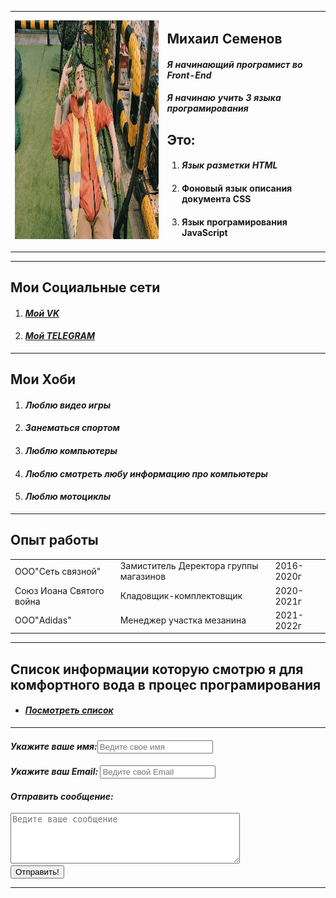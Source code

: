 <!DOCTYPE html>
<html lang="en">
<head>
    <meta charset="UTF-8">
    <title>Михаил Семенов сайт резюме</title>
    <link rel="icon" href="photo_2019-06-27_23-55-08.png">
</head>
<body>
    <table cellspacing="15">
        <tr>
            <td><img src="IMG_20220523_081348.jpg" width="400" height="350"></td>
            <td><H2>Михаил Семенов</H2>
            <em><h4>Я начинающий програмист во Front-End</h4>
            <h4>Я начинаю учить 3 языка програмирования</h4></em>
            <h2>Это:</h2>
            <ol><li><em><h4>Язык разметки <strong>HTML</strong></h4></em></li>
            <li><h4>Фоновый язык описания документа <strong>CSS</strong></h4></li>
            <li><h4>Язык програмирования <strong>JavaScript</strong></h4></li></ol></td>
        </tr>
    </table>
    <hr color="red">
        <h2>Мои Социальные сети</h2>
        <ol><li><em><h4><a href="https://vk.com/mr.warden">Мой VK</a></h4></em></li>
        <li><em><h4><a href="https://t.me/Emirald_Warden">Мой TELEGRAM </a></h4></em></li>
        </ol>
    <hr color="red">
        <h2>Мои Хоби</h2>
        <ol>
            <li><em><h4>Люблю видео игры</h4></em></li>
            <li><em><h4>Занематься спортом</h4></em>
            <li><em><h4>Люблю компьютеры</h4></em>
            <li><em><h4>Люблю смотреть любу информацию про компьютеры</h4></em>
            <li><em><h4>Люблю мотоциклы</h4></em>
        </ol>
    <hr color="red">
        <h2>Опыт работы</h2>
        <table cellspacing="15">
            <tr>
                <td>ООО"Сеть связной"</td>
                <td>Замиститель Деректора группы магазинов </td>
                <td>2016-2020г</td>
            </tr>
            <tr>
                <td>Союз Иоана Святого война</td>
                <td>Кладовщик-комплектовщик</td>
                <td>2020-2021г</td>
            </tr>
            <tr>
                <td>ООО"Adidas"</td>
                <td>Менеджер участка мезанина</td>
                <td>2021-2022г</td>
            </tr>
        </table>
    <hr color="red">
        <h2> Список информации которую смотрю я для комфортного вода в процес програмирования </h2>
        <ul>
            <li><em><h4><a href="Список.html">Посмотреть список</a></h4></em></li>
        </ul>
    <hr color="red">
        <form action="/">
            <label for="my_1"><em><h4>Укажите ваше имя:<input type="text" id="my_1" placeholder="Ведите свое имя"></h4></em></label>
            <label for="my_2"><em><h4>Укажите ваш Email: <input type="email" id="my_2" placeholder="Ведите свой Email"></h4></em></label>
            <label for="my_3"><em><h4>Отправить сообщение:</h4></em></label>
            <textarea name="" id="my_3" cols="43" rows="5" placeholder="Ведите ваше сообщение"></textarea>
            <br>
            <input type="submit" value="Отправить!">
        </form>
    <hr color="red">
<body>
</html>

